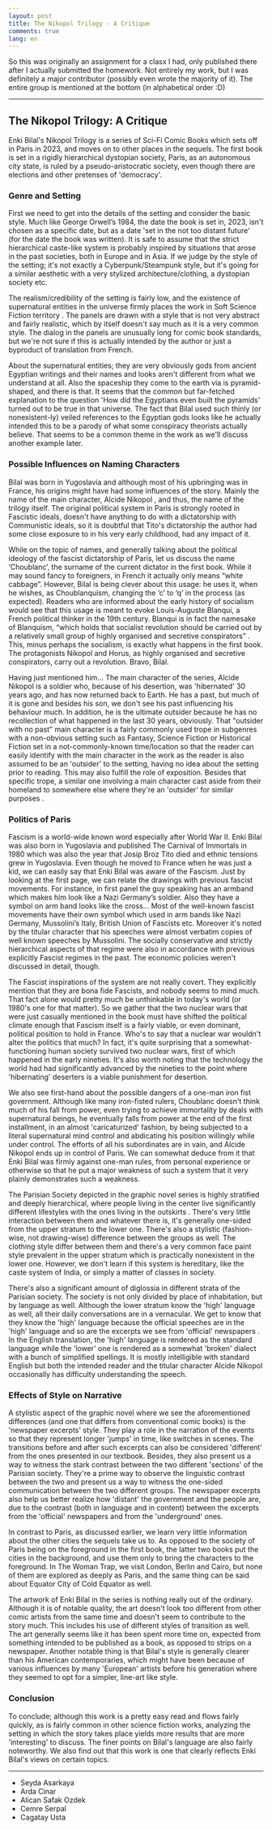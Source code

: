 ```yaml
---
layout: post
title: The Nikopol Trilogy - A Critique
comments: true
lang: en
---
```


So this was originally an assignment for a clasx I had, only published there after I actually submitted the homework. Not entirely my work, but I was definitely a major contributor (possibly even wrote the majority of it). The entire group is mentioned at the bottom (in alphabetical order :D)

---

## The Nikopol Trilogy: A Critique

Enki Bilal's Nikopol Trilogy is a series of Sci-Fi Comic Books which sets off in Paris in 2023, and moves on to other places in the sequels. The first book is set in a rigidly hierarchical dystopian society, Paris, as an autonomous city state, is ruled by a pseudo-aristocratic society, even though there are elections and other pretenses of 'democracy'.

### Genre and Setting

First we need to get into the details of the setting and consider the basic style. Much like George Orwell’s 1984, the date the book is set in, 2023, isn't chosen as a specific date, but as a date 'set in the not too distant future' (for the date the book was written). It is safe to assume that the strict hierarchical caste-like system is probably inspired by situations that arose in the past societies, both in Europe and in Asia. If we judge by the style of the setting; it's not exactly a Cyberpunk/Steampunk style, but it's going for a similar aesthetic with a very stylized architecture/clothing, a dystopian society etc. 

The realism/credibility of the setting is fairly low, and the existence of supernatural entities in the universe firmly places the work in Soft Science Fiction territory . The panels are drawn with a style that is not very abstract and fairly realistic, which by itself doesn't say much as it is a very common style. The dialog in the panels are unusually long for comic book standards, but we're not sure if this is actually intended by the author or just a byproduct of translation from French.

About the supernatural entities; they are very obviously gods from ancient Egyptian writings and their names and looks aren't different from what we understand at all. Also the spaceship they come to the earth via is pyramid-shaped, and there is that. It seems that the common but far-fetched explanation  to the question 'How did the Egyptians even built the pyramids' turned out to be true in that universe. The fact that Bilal used such thinly (or nonexistent-ly) veiled references to the Egyptian gods looks like he actually intended this to be a parody of what some conspiracy theorists actually believe. That seems to be a common theme in the work as we'll discuss another example later.

### Possible Influences on Naming Characters

Bilal was born in Yugoslavia and although most of his upbringing was in France, his origins might have had some influences of the story. Mainly the name of the main character, Alcide Nikopol , and thus, the name of the trilogy itself. The original political system in Paris is strongly rooted in Fascistic ideals, doesn't have anything to do with a dictatorship with Communistic ideals, so it is doubtful that Tito's dictatorship the author had some close exposure to in his very early childhood, had any impact of it.

While on the topic of names, and generally talking about the political ideology of the fascist dictatorship of Paris, let us discuss the name ‘Choublanc’, the surname of the current dictator in the first book. While it may sound fancy to foreigners, in French it actually only means “white cabbage”. However, Bilal is being clever about this usage: he uses it, when he wishes, as Choublanquism, changing the ‘c’ to ‘q’ in the process (as expected). Readers who are informed about the early history of socialism would see that this usage is meant to evoke Louis-Auguste Blanqui, a French political thinker in the 19th century. Blanqui is in fact the namesake of Blanquism, “which holds that socialist revolution should be carried out by a relatively small group of highly organised and secretive conspirators” . This, minus perhaps the socialism, is exactly what happens in the first book. The protagonists Nikopol and Horus, as highly organised and secretive conspirators, carry out a revolution. Bravo, Bilal.

Having just mentioned him… The main character of the series, Alcide Nikopol is a soldier who, because of his desertion, was 'hibernated' 30 years ago, and has now returned back to Earth. He has a past, but much of it is gone and besides his son, we don't see his past influencing his behaviour much. In addition, he is the ultimate outsider because he has no recollection of what happened in the last 30 years, obviously. That "outsider with no past" main character is a fairly commonly used trope in subgenres with a non-obvious setting such as Fantasy, Science Fiction or Historical Fiction set in a not-commonly-known time/location so that the reader can easily identify with the main character in the work as the reader is also assumed to be an 'outsider' to the setting, having no idea about the setting prior to reading. This may also fulfill the role of exposition. Besides that specific trope, a similar one involving a main character cast aside from their homeland to somewhere else where they're an 'outsider' for similar purposes . 
### Politics of Paris

Fascism is a world-wide known word especially after World War II. Enki Bilal was also born in Yugoslavia and published The Carnival of Immortals in 1980 which was also the year that Josip Broz Tito died and ethnic tensions grew in Yugoslavia. Even though he moved to France when he was just a kid, we can easily say that Enki Bilal was aware of the Fascism. Just by looking at the first page, we can relate the drawings with previous fascist movements. For instance, in first panel the guy speaking has an armband which makes him look like a Nazi Germany’s soldier. Also they have a symbol on arm band looks like the cross… Most of the well-known fascist movements have their own symbol which used in arm bands like Nazi Germany, Mussolini’s Italy, British Union of Fascists etc. Moreover it's noted by the titular character that his speeches were almost verbatim copies of well known  speeches by Mussolini. The socially conservative and strictly hierarchical aspects of that regime were also in accordance with previous explicitly Fascist regimes in the past. The economic policies weren't discussed in detail, though. 

The Fascist inspirations of the system are not really covert. They explicitly mention that they are bona fide Fascists, and nobody seems to mind much. That fact alone would pretty much be unthinkable in today's world (or 1980's one for that matter). So we gather that the two nuclear wars that were just casually mentioned in the book must have shifted the political climate enough that Fascism itself is a fairly viable, or even dominant, political position to hold in France. Who's to say that a nuclear war wouldn't alter the politics that much? In fact, it's quite surprising that a somewhat-functioning human society survived two nuclear wars, first of which happened in the early nineties. It's also worth noting that the technology the world had had significantly advanced by the nineties to the point where 'hibernating' deserters is a viable punishment for desertion.

We also see first-hand about the possible dangers of a one-man iron fist government. Although like many iron-fisted rulers, Choublanc doesn't think much of his fall from power, even trying to achieve immortality by deals with supernatural beings, he eventually falls from power at the end of the first installment, in an almost 'caricaturized' fashion, by being subjected to a literal supernatural mind control and abdicating his position willingly while under control. The efforts of all his subordinates are in vain, and Alcide Nikopol ends up in control of Paris. We can somewhat deduce from it that Enki Bilal was firmly against one-man rules, from personal experience or otherwise so that he put a major weakness of such a system that it very plainly demonstrates such a weakness.

The Parisian Society depicted in the graphic novel series is highly stratified and deeply hierarchical, where people living in the center live significantly different lifestyles with the ones living in the outskirts . There's very little interaction between them and whatever there is, it's generally one-sided from the upper stratum to the lower one. There's also a stylistic (fashion-wise, not drawing-wise) difference between the groups as well. The clothing style differ between them and there's a very common face paint style prevalent in the upper stratum which is practically nonexistent in the lower one. However, we don't learn if this system is hereditary, like the caste system of India, or simply a matter of classes in society.

There's also a significant amount of diglossia in different strata of the Parisian society. The society is not only divided by place of inhabitation, but by language as well. Although the lower stratum know the 'high' language as well, all their daily conversations are in a vernacular. We get to know that they know the 'high' language because the official speeches are in the 'high' language and so are the excerpts we see from 'official' newspapers . In the English translation, the 'high' language is rendered as the standard language while the 'lower' one is rendered as a somewhat 'broken' dialect with a bunch of simplified spellings. It is mostly intelligible with standard English but both the intended reader and the titular character Alcide Nikopol occasionally has difficulty understanding the speech. 

### Effects of Style on Narrative

A stylistic aspect of the graphic novel where we see the aforementioned differences (and one that differs from conventional comic books) is the 'newspaper excerpts' style. They play a role in the narration of the events so that they represent longer 'jumps' in time, like switches in scenes. The transitions before and after such excerpts can also be considered 'different' from the ones presented in our textbook. Besides, they also present us a way to witness the stark contrast between the two different 'sections' of the Parisian society. They're a prime way to observe the linguistic contrast between the two and present us a way to witness the one-sided communication between the two different groups. The newspaper excerpts also help us better realize how 'distant' the government and the people are, due to the contrast (both in language and in content) between the excerpts from the 'official' newspapers and from the 'underground' ones.

In contrast to Paris, as discussed earlier, we learn very little information about the other cities the sequels take us to. As opposed to the society of Paris being on the foreground in the first book, the latter two books put the cities in the background, and use them only to bring the characters to the foreground. In The Woman Trap, we visit London, Berlin and Cairo, but none of them are explored as deeply as Paris, and the same thing can be said about Equator City of Cold Equator as well.

The artwork of Enki Bilal in the series is nothing really out of the ordinary. Although it is of notable quality, the art doesn't look too different from other comic artists from the same time and doesn't seem to contribute to the story much. This includes his use of different styles of transition as well. The art generally seems like it has been spent more time on, expected from something intended to be published as a book, as opposed to strips on a newspaper. Another notable thing is that Bilal's style is generally clearer than his American contemporaries, which might have been because of various influences by many 'European' artists before his generation where they seemed to opt for a simpler, line-art like style. 

### Conclusion
To conclude; although this work is a pretty easy read and flows fairly quickly, as is fairly common in other science fiction works, analyzing the setting in which the story takes place yields more results that are more 'interesting' to discuss. The finer points on Bilal's language are also fairly noteworthy. We also find out that this work is one that clearly reflects Enki Bilal's views on certain topics. 

---

- Seyda Asarkaya
- Arda Cinar 
- Alican Safak Ozdek
- Cemre Serpal
- Cagatay Usta

